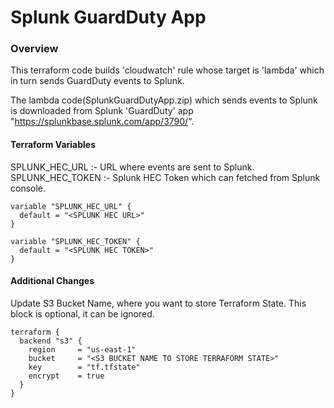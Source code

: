 # Splunk GuardDuty App

### Overview ###

This terraform code builds 'cloudwatch' rule whose target is 'lambda' which in turn sends GuardDuty events to Splunk.

The lambda code(SplunkGuardDutyApp.zip) which sends events to Splunk is downloaded from Splunk 'GuardDuty' app "https://splunkbase.splunk.com/app/3790/".

#### Terraform Variables ####

SPLUNK_HEC_URL :- URL where events are sent to Splunk.
SPLUNK_HEC_TOKEN :- Splunk HEC Token which can fetched from Splunk console.

```
variable "SPLUNK_HEC_URL" {
  default = "<SPLUNK HEC URL>"
}

variable "SPLUNK_HEC_TOKEN" {
  default = "<SPLUNK HEC TOKEN>"
}
```

#### Additional Changes ####

Update S3 Bucket Name, where you want to store Terraform State. This block is optional, it can be ignored.

```
terraform {
  backend "s3" {
    region     = "us-east-1"
    bucket     = "<S3 BUCKET NAME TO STORE TERRAFORM STATE>"
    key        = "tf.tfstate"
    encrypt    = true
  }
}
```
